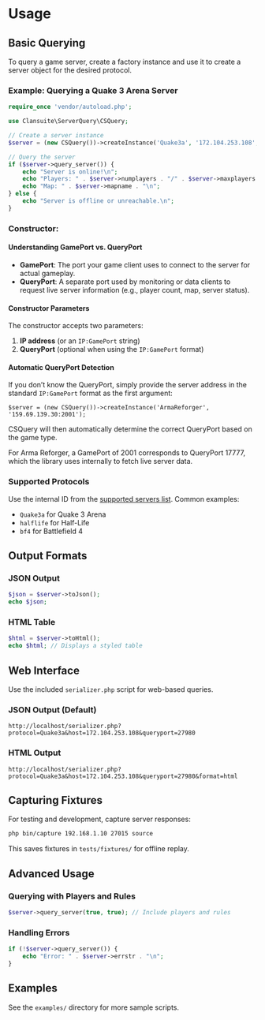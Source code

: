 # Usage

## Basic Querying

To query a game server, create a factory instance and use it to create
a server object for the desired protocol.

### Example: Querying a Quake 3 Arena Server

```php
require_once 'vendor/autoload.php';

use Clansuite\ServerQuery\CSQuery;

// Create a server instance
$server = (new CSQuery())->createInstance('Quake3a', '172.104.253.108', 27980);

// Query the server
if ($server->query_server()) {
    echo "Server is online!\n";
    echo "Players: " . $server->numplayers . "/" . $server->maxplayers . "\n";
    echo "Map: " . $server->mapname . "\n";
} else {
    echo "Server is offline or unreachable.\n";
}
```

### Constructor:

#### Understanding GamePort vs. QueryPort

- **GamePort**: The port your game client uses to connect to the server for actual gameplay.
- **QueryPort**: A separate port used by monitoring or data clients to request live server information (e.g., player count, map, server status).

#### Constructor Parameters

The constructor accepts two parameters:
1. **IP address** (or an `IP:GamePort` string)
2. **QueryPort** (optional when using the `IP:GamePort` format)

#### Automatic QueryPort Detection

If you don’t know the QueryPort, simply provide the server address in the
standard `IP:GamePort` format as the first argument:

```
$server = (new CSQuery())->createInstance('ArmaReforger', '159.69.139.30:2001');
```

CSQuery will then automatically determine the correct QueryPort based on the game type.

For Arma Reforger, a GamePort of 2001 corresponds to QueryPort 17777,
which the library uses internally to fetch live server data.

### Supported Protocols

Use the internal ID from the [supported servers list](SUPPORTED_SERVERS.md). Common examples:

- `Quake3a` for Quake 3 Arena
- `halflife` for Half-Life
- `bf4` for Battlefield 4

## Output Formats

### JSON Output

```php
$json = $server->toJson();
echo $json;
```

### HTML Table

```php
$html = $server->toHtml();
echo $html; // Displays a styled table
```

## Web Interface

Use the included `serializer.php` script for web-based queries.

### JSON Output (Default)

```
http://localhost/serializer.php?protocol=Quake3a&host=172.104.253.108&queryport=27980
```

### HTML Output

```
http://localhost/serializer.php?protocol=Quake3a&host=172.104.253.108&queryport=27980&format=html
```

## Capturing Fixtures

For testing and development, capture server responses:

```bash
php bin/capture 192.168.1.10 27015 source
```

This saves fixtures in `tests/fixtures/` for offline replay.

## Advanced Usage

### Querying with Players and Rules

```php
$server->query_server(true, true); // Include players and rules
```

### Handling Errors

```php
if (!$server->query_server()) {
    echo "Error: " . $server->errstr . "\n";
}
```

## Examples

See the `examples/` directory for more sample scripts.
